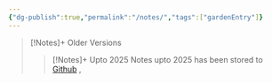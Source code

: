 ```yaml
---
{"dg-publish":true,"permalink":"/notes/","tags":["gardenEntry"]}
---
```



>[!Notes]+ Older Versions
> >[!Notes]+ Upto 2025
> >Notes upto 2025 has been stored to [Github](https://github.com/aruncs31s/Notes_upto_2025) ,




